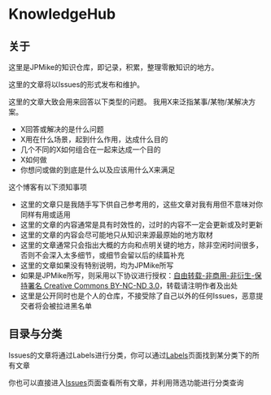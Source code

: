 # KnowledgeHub

## 关于
这里是JPMike的知识仓库，即记录，积累，整理零散知识的地方。

这里的文章将以Issues的形式发布和维护。

这里的文章大致会用来回答以下类型的问题。
我用X来泛指某事/某物/某解决方案。

- X回答或解决的是什么问题
- X用在什么场景，起到什么作用，达成什么目的
- 几个不同的X如何组合在一起来达成一个目的
- X如何做
- 你想问或做的到底是什么以及应该用什么X来满足

这个博客有以下须知事项

- 这里的文章只是我随手写下供自己参考用的，这些文章对我有用但不意味对你同样有用或适用
- 这里的文章的内容通常是具有时效性的，过时的内容不一定会更新或及时更新
- 这里的文章的内容会尽可能地只从知识来源最原始的地方取材
- 这里的文章通常只会指出大概的方向和点明关键的地方，除非空闲时间很多，否则不会深入太多细节，或细节会留以后的续篇补充
- 这里的文章如果没有特别说明，均为JPMike所写
- 如果是JPMike所写，则采用以下协议进行授权：[自由转载-非商用-非衍生-保持署名 Creative Commons BY-NC-ND 3.0](https://creativecommons.org/licenses/by-nc-nd/3.0/deed.zh)，转载请注明作者及出处
- 这里是公开同时也是个人的仓库，不接受除了自己以外的任何Issues，恶意提交者将会被拉进黑名单

## 目录与分类
Issues的文章将通过Labels进行分类，你可以通过[Labels](https://github.com/JPMike/KnowledgeHub/labels)页面找到某分类下的所有文章

你也可以直接进入[Issues](https://github.com/JPMike/KnowledgeHub/issues)页面查看所有文章，并利用筛选功能进行分类查询
